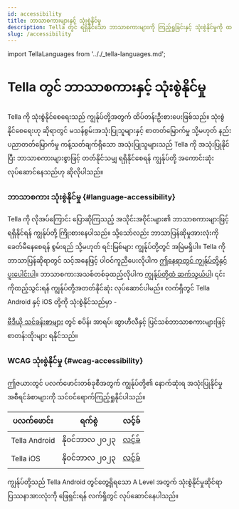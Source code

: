 ```yaml
---
id: accessibility
title: ဘာသာစကားများနှင့် သုံးစွဲနိုင်မှု
description: Tella တွင် ရရှိနိုင်သော ဘာသာစကားများကို ကြည့်ရှုခြင်းနှင့် သုံးစွဲနိုင်မှုကို ထည့်သွင်းစဉ်းစားမှုများ။
slug: /accessibility
---
```

import TellaLanguages from '.././_tella-languages.md';


# Tella တွင် ဘာသာစကားနှင့် သုံးစွဲနိုင်မှု

Tella ကို သုံးစွဲနိုင်စေရေးသည် ကျွန်ုပ်တို့အတွက် ထိပ်တန်းဦးစားပေးဖြစ်သည်။ သုံးစွဲနိုင်စေရေးဟု ဆိုရာတွင် မသန်စွမ်းအသုံးပြုသူများနှင့် စာတတ်မြောက်မှု သို့မဟုတ် နည်းပညာတတ်မြောက်မှု ကန့်သတ်ချက်ရှိသော အသုံးပြုသူများသည် Tella ကို အသုံးပြုနိုင်ပြီး ဘာသာစကားများစွာဖြင့် တတ်နိုင်သမျှ ရရှိနိုင်စေရန် ကျွန်ုပ်တို့ အကောင်းဆုံး လုပ်ဆောင်နေသည်ဟု ဆိုလိုပါသည်။ 


### ဘာသာစကား သုံးစွဲနိုင်မှု {#language-accessibility}

Tella ကို လိုအပ်ကြောင်း ပြောဆိုကြသည့် အသိုင်းအဝိုင်းများ၏ ဘာသာစကားများဖြင့် ရရှိနိုင်ရန် ကျွန်ုပ်တို့ ကြိုးစားနေပါသည်။ သို့သော်လည်း ဘာသာပြန်ဆိုမှုအားလုံးကို ခေတ်မီနေစေရန် စွမ်းရည် သို့မဟုတ် ရင်းမြစ်များ ကျွန်ုပ်တို့တွင် အမြဲမရှိပါ။ Tella ကို ဘာသာပြန်ဆိုရာတွင် သင့်အနေဖြင့် ပါဝင်ကူညီပေးလိုပါက [ဤနေရာတွင် ကျွန်ုပ်တို့နှင့် ပူးပေါင်းပါ](/translating-tella)။ ဘာသာစကားအသစ်တစ်ခုထည့်လိုပါက [ကျွန်ုပ်တို့ထံ ဆက်သွယ်ပါ](/contact-us)၊ ၎င်းကိုထည့်သွင်းရန် ကျွန်ုပ်တို့အတတ်နိုင်ဆုံး လုပ်ဆောင်ပါမည်။ လက်ရှိတွင် Tella Android နှင့် iOS တို့ကို သုံးစွဲနိုင်သည်မှာ -

<TellaLanguages/>

[ဗီဒီယို သင်ခန်းစာများ](/video-tutorials) တွင် စပိန်၊ အာရပ်၊ ဆွာဟီလီနှင့် ပြင်သစ်ဘာသာစကားများဖြင့် စာတန်းထိုးများ ရနိုင်သည်။



### WCAG သုံးစွဲနိုင်မှု {#wcag-accessibility}

ဤဇယားတွင် ပလက်ဖောင်းတစ်ခုစီအတွက် ကျွန်ုပ်တို့၏ နောက်ဆုံးရ အသုံးပြုနိုင်မှုအစီရင်ခံစာများကို သင်ဝင်ရောက်ကြည့်ရှုနိုင်ပါသည်။ 

| **ပလက်ဖောင်း** | **ရက်စွဲ** | **လင့်ခ်** |
| -----|-----|------ |  
| Tella Android | နိုဝင်ဘာလ ၂၀၂၃ | [လင့်ခ်](https://docs.google.com/document/d/1QtcWrSNvVtskUf5zNmOlgH0ue_O2ksdi/edit) | 
| Tella iOS | နိုဝင်ဘာလ ၂၀၂၃ | [လင့်ခ်](https://docs.google.com/document/d/1-_dx-Ut98FpiasqgW98gxoFbwVx01R39/edit) | 

ကျွန်ုပ်တို့သည် Tella Android တွင်တွေ့ရှိရသော  A Level အတွက် သုံးစွဲနိုင်မှုဆိုင်ရာ ပြဿနာအားလုံးကို ဖြေရှင်းရန် လက်ရှိတွင် လုပ်ဆောင်နေပါသည်။ 




